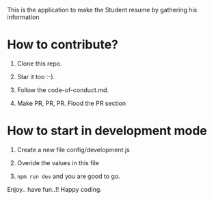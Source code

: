 This is the application to make the Student resume by gathering his information

# How to contribute?
1) Clone this repo.

2) Star it too :-).

3) Follow the code-of-conduct.md.

4) Make PR, PR, PR. Flood the PR section

# How to start in development mode
1) Create a new file config/development.js

2) Overide the values in this file

3) `npm run dev` and you are good to go.

Enjoy.. have fun..!!
Happy coding.
